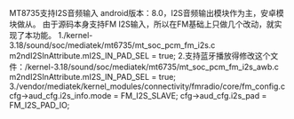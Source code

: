 MT8735支持I2S音频输入
android版本：8.0，I2S音频输出模块作为主，安卓模块做从。
由于源码本身支持FM I2S输入，所以在FM基础上只做几个改动，就实现了本功能。
1./kernel-3.18/sound/soc/mediatek/mt6735/mt_soc_pcm_fm_i2s.c
m2ndI2SInAttribute.mI2S_IN_PAD_SEL = true;
2.支持蓝牙播放得修改这个文件：/kernel-3.18/sound/soc/mediatek/mt6735/mt_soc_pcm_fm_i2s_awb.c
m2ndI2SInAttribute.mI2S_IN_PAD_SEL = true;
3./vendor/mediatek/kernel_modules/connectivity/fmradio/core/fm_config.c
cfg->aud_cfg.i2s_info.mode = FM_I2S_SLAVE;
cfg->aud_cfg.i2s_pad = FM_I2S_PAD_IO;